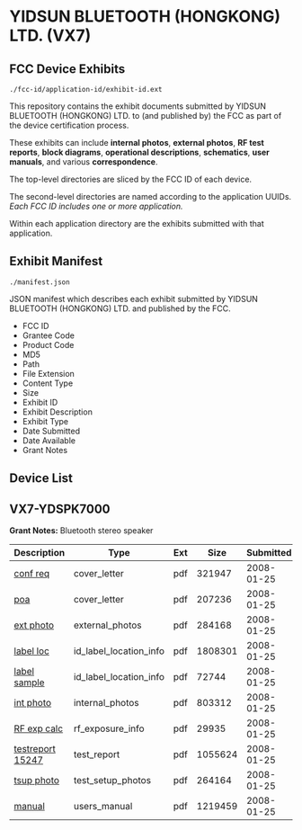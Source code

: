 # YIDSUN BLUETOOTH (HONGKONG) LTD. (VX7)
## FCC Device Exhibits

```
./fcc-id/application-id/exhibit-id.ext
```

This repository contains the exhibit documents submitted by YIDSUN BLUETOOTH (HONGKONG) LTD. to (and published by) the FCC as part of the device certification process.

These exhibits can include **internal photos**, **external photos**, **RF test reports**, **block diagrams**, **operational descriptions**, **schematics**, **user manuals**, and various **correspondence**.

The top-level directories are sliced by the FCC ID of each device.

The second-level directories are named according to the application UUIDs. *Each FCC ID includes one or more application.*

Within each application directory are the exhibits submitted with that application. 

## Exhibit Manifest

```
./manifest.json
```

JSON manifest which describes each exhibit submitted by YIDSUN BLUETOOTH (HONGKONG) LTD. and published by the FCC.

- FCC ID
- Grantee Code
- Product Code
- MD5
- Path
- File Extension
- Content Type
- Size
- Exhibit ID
- Exhibit Description
- Exhibit Type
- Date Submitted
- Date Available
- Grant Notes

## Device List
## VX7-YDSPK7000
**Grant Notes:** Bluetooth stereo speaker

| Description | Type | Ext | Size | Submitted | Available |
| ----------- | ---- | --- | ---- | --------- | --------- |
| [conf req](VX7-YDSPK7000/660d54e9455567306905a407971cc07a/894043.pdf) | cover_letter | pdf | 321947 | 2008-01-25 | 2008-01-25 |
| [poa](VX7-YDSPK7000/660d54e9455567306905a407971cc07a/894044.pdf) | cover_letter | pdf | 207236 | 2008-01-25 | 2008-01-25 |
| [ext photo](VX7-YDSPK7000/660d54e9455567306905a407971cc07a/894045.pdf) | external_photos | pdf | 284168 | 2008-01-25 | 2008-01-25 |
| [label loc](VX7-YDSPK7000/660d54e9455567306905a407971cc07a/894047.pdf) | id_label_location_info | pdf | 1808301 | 2008-01-25 | 2008-01-25 |
| [label sample](VX7-YDSPK7000/660d54e9455567306905a407971cc07a/894049.pdf) | id_label_location_info | pdf | 72744 | 2008-01-25 | 2008-01-25 |
| [int photo](VX7-YDSPK7000/660d54e9455567306905a407971cc07a/894046.pdf) | internal_photos | pdf | 803312 | 2008-01-25 | 2008-01-25 |
| [RF exp calc](VX7-YDSPK7000/660d54e9455567306905a407971cc07a/894048.pdf) | rf_exposure_info | pdf | 29935 | 2008-01-25 | 2008-01-25 |
| [testreport 15247](VX7-YDSPK7000/660d54e9455567306905a407971cc07a/894050.pdf) | test_report | pdf | 1055624 | 2008-01-25 | 2008-01-25 |
| [tsup photo](VX7-YDSPK7000/660d54e9455567306905a407971cc07a/894051.pdf) | test_setup_photos | pdf | 264164 | 2008-01-25 | 2008-01-25 |
| [manual](VX7-YDSPK7000/660d54e9455567306905a407971cc07a/894052.pdf) | users_manual | pdf | 1219459 | 2008-01-25 | 2008-01-25 |
